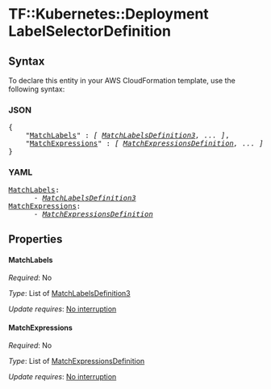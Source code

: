 # TF::Kubernetes::Deployment LabelSelectorDefinition

## Syntax

To declare this entity in your AWS CloudFormation template, use the following syntax:

### JSON

<pre>
{
    "<a href="#matchlabels" title="MatchLabels">MatchLabels</a>" : <i>[ <a href="matchlabelsdefinition3.md">MatchLabelsDefinition3</a>, ... ]</i>,
    "<a href="#matchexpressions" title="MatchExpressions">MatchExpressions</a>" : <i>[ <a href="matchexpressionsdefinition.md">MatchExpressionsDefinition</a>, ... ]</i>
}
</pre>

### YAML

<pre>
<a href="#matchlabels" title="MatchLabels">MatchLabels</a>: <i>
      - <a href="matchlabelsdefinition3.md">MatchLabelsDefinition3</a></i>
<a href="#matchexpressions" title="MatchExpressions">MatchExpressions</a>: <i>
      - <a href="matchexpressionsdefinition.md">MatchExpressionsDefinition</a></i>
</pre>

## Properties

#### MatchLabels

_Required_: No

_Type_: List of <a href="matchlabelsdefinition3.md">MatchLabelsDefinition3</a>

_Update requires_: [No interruption](https://docs.aws.amazon.com/AWSCloudFormation/latest/UserGuide/using-cfn-updating-stacks-update-behaviors.html#update-no-interrupt)

#### MatchExpressions

_Required_: No

_Type_: List of <a href="matchexpressionsdefinition.md">MatchExpressionsDefinition</a>

_Update requires_: [No interruption](https://docs.aws.amazon.com/AWSCloudFormation/latest/UserGuide/using-cfn-updating-stacks-update-behaviors.html#update-no-interrupt)

